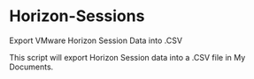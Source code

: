 # Horizon-Sessions
Export VMware Horizon Session Data into .CSV

This script will export Horizon Session data into a .CSV file in My Documents.